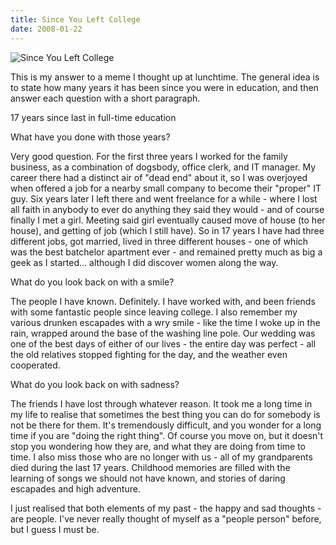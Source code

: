 ```yaml
---
title: Since You Left College
date: 2008-01-22
---
```


![Since You Left College](https://source.unsplash.com/Pll7AP6NFpY/1600x900)

This is my answer to a meme I thought up at lunchtime. The general idea is to state how many years it has been since you were in education, and then answer each question with a short paragraph.

17 years since last in full-time education

What have you done with those years?

Very good question. For the first three years I worked for the family business, as a combination of dogsbody, office clerk, and IT manager. My career there had a distinct air of "dead end" about it, so I was overjoyed when offered a job for a nearby small company to become their "proper" IT guy. Six years later I left there and went freelance for a while - where I lost all faith in anybody to ever do anything they said they would - and of course finally I met a girl. Meeting said girl eventually caused move of house (to her house), and getting of job (which I still have). So in 17 years I have had three different jobs, got married, lived in three different houses - one of which was the best batchelor apartment ever - and remained pretty much as big a geek as I started... although I did discover women along the way.

What do you look back on with a smile?

The people I have known. Definitely. I have worked with, and been friends with some fantastic people since leaving college. I also remember my various drunken escapades with a wry smile - like the time I woke up in the rain, wrapped around the base of the washing line pole. Our wedding was one of the best days of either of our lives - the entire day was perfect - all the old relatives stopped fighting for the day, and the weather even cooperated.

What do you look back on with sadness?

The friends I have lost through whatever reason. It took me a long time in my life to realise that sometimes the best thing you can do for somebody is not be there for them. It's tremendously difficult, and you wonder for a long time if you are "doing the right thing". Of course you move on, but it doesn't stop you wondering how they are, and what they are doing from time to time. I also miss those who are no longer with us - all of my grandparents died during the last 17 years. Childhood memories are filled with the learning of songs we should not have known, and stories of daring escapades and high adventure.

I just realised that both elements of my past - the happy and sad thoughts - are people. I've never really thought of myself as a "people person" before, but I guess I must be.